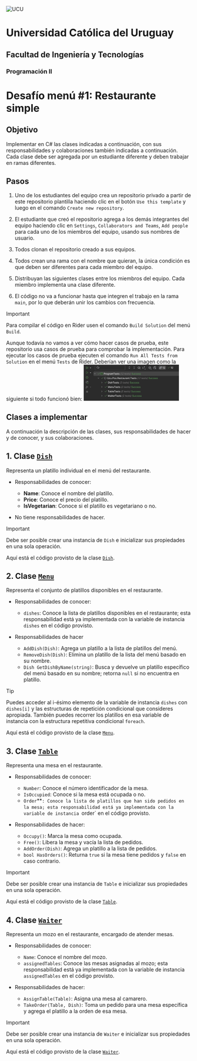 <img alt="UCU" src="https://www.ucu.edu.uy/plantillas/images/logo_ucu.svg"
width="150"/>

# Universidad Católica del Uruguay

## Facultad de Ingeniería y Tecnologías

### Programación II

# Desafío menú #1: Restaurante simple

## Objetivo

Implementar en C# las clases indicadas a continuación, con sus responsabilidades
y colaboraciones también indicadas a continuación. Cada clase debe ser agregada
por un estudiante diferente y deben trabajar en ramas diferentes.

## Pasos

1. Uno de los estudiantes del equipo crea un repositorio privado a partir de
este repositorio plantilla haciendo clic en el botón `Use this template` y luego
en el comando `Create new repository`.

2. El estudiante que creó el repositorio agrega a los demás integrantes del
equipo haciendo clic en `Settings`, `Collaborators and Teams`, `Add people` para
cada uno de los miembros del equipo, usando sus nombres de usuario.

3. Todos clonan el repositorio creado a sus equipos.

4. Todos crean una rama con el nombre que quieran, la única condición es que
deben ser diferentes para cada miembro del equipo.

5. Distribuyan las siguientes clases entre los miembros del equipo. Cada miembro
implementa una clase diferente.

6. El código no va a funcionar hasta que integren el trabajo en la rama `main`,
por lo que deberán unir los cambios con frecuencia.

> [!IMPORTANT]
> Para compilar el código en Rider usen el comando `Build Solution` del menú
> `Build`.
>
> Aunque todavía no vamos a ver cómo hacer casos de prueba, este repositorio usa
> casos de prueba para comprobar la implementación. Para ejecutar los casos de
> prueba ejecuten el comando `Run All Tests from Solution` en el menú `Tests` de
> Rider. Deberían ver una imagen como la siguiente si todo funcionó bien:
> <img src="/assets/image.png" alt="Resultado de las pruebas" width="259" />

## Clases a implementar

A continuación la descripción de las clases, sus responsabilidades de hacer y de
conocer, y sus colaboraciones.

## 1. **Clase [`Dish`](./src/Dish.cs)**

Representa un platillo individual en el menú del restaurante.

* Responsabilidades de conocer:
  * **Name**: Conoce el nombre del platillo.
  * **Price**: Conoce el precio del platillo.
  * **IsVegetarian**: Conoce si el platillo es vegetariano o no.

* No tiene responsabilidades de hacer.

> [!IMPORTANT]
> Debe ser posible crear una instancia de `Dish` e inicializar sus propiedades
> en una sola operación.

Aquí está el código provisto de la clase [`Dish`](./src/Dish.cs).

## 2. **Clase [`Menu`](./src/Menu.cs)**

Representa el conjunto de platillos disponibles en el restaurante.

* Responsabilidades de conocer:
  * `dishes`: Conoce la lista de platillos disponibles en el restaurante;
    esta responsabilidad está ya implementada con la variable de instancia
    `dishes` en el código provisto.

* Responsabilidades de hacer
  * `AddDish(Dish)`: Agrega un platillo a la lista de platillos del menú.
  * `RemoveDish(Dish)`: Elimina un platillo de la lista del menú
    basado en su nombre.
  * `Dish GetDishByName(string)`: Busca y devuelve un platillo específico del
    menú basado en su nombre; retorna `null` si no encuentra en platillo.

> [!TIP]
> Puedes acceder al i-ésimo elemento de la variable de instancia `dishes` con
> `dishes[i]` y las estructuras de repetición condicional que consideres
> apropiada. También puedes recorrer los platillos en esa variable de instancia
> con la estructura repetitiva condicional `foreach`.

Aquí está el código provisto de la clase [`Menu`](./src/Menu.cs).

## 3. **Clase [`Table`](./src/Table.cs)**

Representa una mesa en el restaurante.

* Responsabilidades de conocer:
  * `Number`: Conoce el número identificador de la mesa.
  * `IsOccupied`: Conoce si la mesa está ocupada o no.
  * `Order`**`: Conoce la lista de platillos que han sido pedidos en la mesa;
    esta responsabilidad está ya implementada con la variable de instancia
    `order` en el código provisto.

* Responsabilidades de hacer:
  * `Occupy()`: Marca la mesa como ocupada.
  * `Free()`: Libera la mesa y vacía la lista de pedidos.
  * `AddOrder(Dish)`: Agrega un platillo a la lista de pedidos.
  * `bool HasOrders()`: Returna `true` si la mesa tiene pedidos y `false` en caso contrario.

> [!IMPORTANT]
> Debe ser posible crear una instancia de `Table` e inicializar sus propiedades
> en una sola operación.

Aquí está el código provisto de la clase [`Table`](./src/Table.cs).

## 4. **Clase [`Waiter`](./src/Waiter.cs)**

Representa un mozo en el restaurante, encargado de atender mesas.

* Responsabilidades de conocer:
  * `Name`: Conoce el nombre del mozo.
  * `assignedTables`: Conoce las mesas asignadas al mozo; esta responsabilidad
    está ya implementada con la variable de instancia `assignedTables` en el
    código provisto.

* Responsabilidades de hacer:
  * `AssignTable(Table)`: Asigna una mesa al camarero.
  * `TakeOrder(Table, Dish)`: Toma un pedido para una mesa específica
    y agrega el platillo a la orden de esa mesa.

> [!IMPORTANT]
> Debe ser posible crear una instancia de `Waiter` e inicializar sus propiedades
> en una sola operación.

Aquí está el código provisto de la clase [`Waiter`](./src/Waiter.cs).